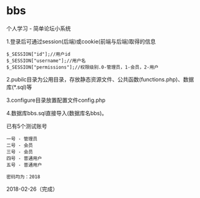 # bbs
个人学习 - 简单论坛小系统 
 
1.登录后可通过session(后端)或cookie(前端与后端)取得的信息  

    $_SESSION["id"];//用户id  
    $_SESSION["username"];//用户名  
    $_SESSION["permissions"];//权限级别.0-管理员，1-会员，2-用户  

2.pubilc目录为公用目录，存放静态资源文件、公共函数(functions.php)、数据库(*.sql)等  

3.configure目录放置配置文件config.php

4.数据库bbs.sql直接导入(数据库名bbs)。   
    
   已有5个测试账号  
   
    一号 - 管理员  
    二号 - 会员  
    三号 - 会员
    四号 - 普通用户
    五号 - 普通用户 
      
    密码均为：2018


2018-02-26（完成）